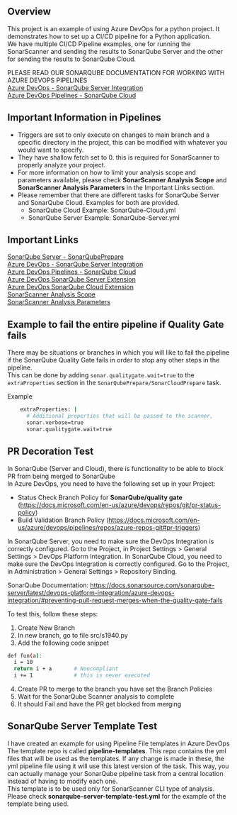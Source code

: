 ## Overview

This project is an example of using Azure DevOps for a python project. It demonstrates how to set up a CI/CD pipeline for a Python application.  
We have multiple CI/CD Pipeline examples, one for running the SonarScanner and sending the results to SonarQube Server and the other for sending the results to SonarQube Cloud.  

PLEASE READ OUR SONARQUBE DOCUMENTATION FOR WORKING WITH AZURE DEVOPS PIPELINES  
[Azure DevOps - SonarQube Server Integration](https://docs.sonarsource.com/sonarqube-server/latest/devops-platform-integration/azure-devops-integration/)  
[Azure DevOps Pipelines - SonarQube Cloud](https://docs.sonarsource.com/sonarqube-cloud/advanced-setup/ci-based-analysis/azure-pipelines/)

## Important Information in Pipelines
- Triggers are set to only execute on changes to main branch and a specific directory in the project, this can be modified with whatever you would want to specify.
- They have shallow fetch set to 0. this is required for SonarScanner to properly analyze your project.  
- For more information on how to limit your analysis scope and parameters available, please check **SonarScanner Analysis Scope** and **SonarScanner Analysis Parameters** in the Important Links section.
- Please remember that there are different tasks for SonarQube Server and SonarQube Cloud. Examples for both are provided.
    - SonarQube Cloud Example: SonarQube-Cloud.yml  
    - SonarQube Server Example: SonarQube-Server.yml 

## Important Links
[SonarQube Server - SonarQubePrepare](https://learn.microsoft.com/en-us/azure/devops/pipelines/tasks/reference/sonar-qube-prepare-v7?view=azure-pipelines)   
[Azure DevOps - SonarQube Server Integration](https://docs.sonarsource.com/sonarqube-server/latest/devops-platform-integration/azure-devops-integration/)  
[Azure DevOps Pipelines - SonarQube Cloud](https://docs.sonarsource.com/sonarqube-cloud/advanced-setup/ci-based-analysis/azure-pipelines/)  
[Azure DevOps SonarQube Server Extension](https://docs.sonarsource.com/sonarqube-server/latest/analyzing-source-code/scanners/sonarqube-extension-for-azure-devops/)  
[Azure DevOps SonarQube Cloud Extension](https://docs.sonarsource.com/sonarqube-cloud/advanced-setup/ci-based-analysis/sonarcloud-extension-for-azure-devops/)  
[SonarScanner Analysis Scope](https://docs.sonarsource.com/sonarqube-server/latest/project-administration/analysis-scope/)  
[SonarScanner Analysis Parameters](https://docs.sonarsource.com/sonarqube-server/latest/analyzing-source-code/analysis-parameters/)  

## Example to fail the entire pipeline if Quality Gate fails
There may be situations or branches in which you will like to fail the pipeline if the SonarQube Quality Gate fails in order to stop any other steps in the pipeline.  
This can be done by adding `sonar.qualitygate.wait=true` to the `extraProperties` section in the `SonarQubePrepare/SonarCloudPrepare` task.  

Example
``` sh
    extraProperties: |
      # Additional properties that will be passed to the scanner, 
      sonar.verbose=true
      sonar.qualitygate.wait=true
```

## PR Decoration Test  
In SonarQube (Server and Cloud), there is functionality to be able to block PR from being merged to SonarQube  
In Azure DevOps, you need to have the following set up in your Project:  
- Status Check Branch Policy for **SonarQube/quality gate** (https://docs.microsoft.com/en-us/azure/devops/repos/git/pr-status-policy)
- Build Validation Branch Policy (https://docs.microsoft.com/en-us/azure/devops/pipelines/repos/azure-repos-git#pr-triggers)

In SonarQube Server, you need to make sure the DevOps Integration is correctly configured. Go to the Project, in Project Settings > General Settings > DevOps Platform Integration.
In SonarQube Cloud, you need to make sure the DevOps Integration is correctly configured. Go to the Project, in Administration > General Settings > Repository Binding. 

SonarQube Documentation:
https://docs.sonarsource.com/sonarqube-server/latest/devops-platform-integration/azure-devops-integration/#preventing-pull-request-merges-when-the-quality-gate-fails

To test this, follow these steps:
1. Create New Branch
2. In new branch, go to file src/s1940.py
3. Add the following code snippet
``` sh
def fun(a):
  i = 10
  return i + a       # Noncompliant
  i += 1             # this is never executed
```
4. Create PR to merge to the branch you have set the Branch Policies
5. Wait for the SonarQube Scanner analysis to complete
6. It should Fail and have the PR get blocked from merging

## SonarQube Server Template Test  
I have created an example for using Pipeline File templates in Azure DevOps
The template repo is called **pipeline-templates**. This repo contains the yml files that will be used as the templates. If any change is made in these, the yml pipeline file using it will use this latest version of the task. This way, you can actually manage your SonarQube pipeline task from a central location instead of having to modify each one.  
This template is to be used only for SonarScanner CLI type of analysis.   
Please check **sonarqube-server-template-test.yml** for the example of the template being used. 